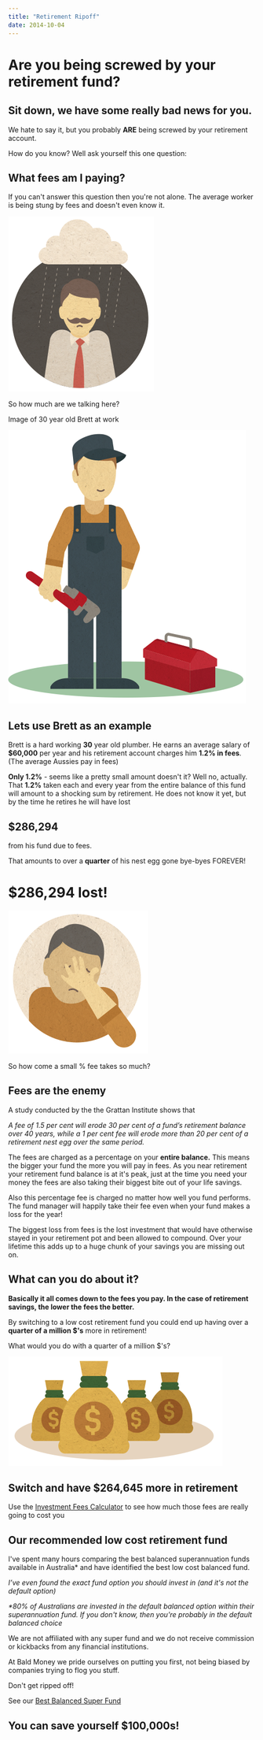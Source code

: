 ```yaml
---
title: "Retirement Ripoff"
date: 2014-10-04
---
```


# Are you being screwed by your retirement fund?

## Sit down, we have some really bad news for you.

We hate to say it, but you probably **ARE** being screwed by your retirement account.

How do you know? Well ask yourself this one question:

## What fees am I paying?

If you can't answer this question then you're not alone. The average worker is being stung by fees and doesn't even know it.

![](images/Img_2.png)

So how much are we talking here?

Image of 30 year old Brett at work

![](images/Img_3.png)

## Lets use Brett as an example

Brett is a hard working **30** year old plumber. He earns an average salary of **$60,000** per year and his retirement account charges him **1.2% in fees**. (The average Aussies pay in fees)

**Only 1.2%** - seems like a pretty small amount doesn't it? Well no, actually. That **1.2%** taken each and every year from the entire balance of this fund will amount to a shocking sum by retirement. He does not know it yet, but by the time he retires he will have lost

## $286,294

from his fund due to fees.

That amounts to over a **quarter** of his nest egg gone bye-byes FOREVER!


# $286,294 lost!


![](images/Img_4.png)

So how come a small % fee takes so much?

## Fees are the enemy

A study conducted by the the Grattan Institute shows that

_A fee of 1.5 per cent will erode 30 per cent of a fund’s retirement balance over 40 years, while a 1 per cent fee will erode more than 20 per cent of a retirement nest egg over the same period._

The fees are charged as a percentage on your **entire balance.** This means the bigger your fund the more you will pay in fees. As you near retirement your retirement fund balance is at it's peak, just at the time you need your money the fees are also taking their biggest bite out of your life savings.

Also this percentage fee is charged no matter how well you fund performs. The fund manager will happily take their fee even when your fund makes a loss for the year!


The biggest loss from fees is the lost investment that would have otherwise stayed in your retirement pot and been allowed to compound. Over your lifetime this adds up to a huge chunk of your savings you are missing out on.

## What can you do about it?

**Basically it all comes down to the fees you pay. In the case of retirement savings, the lower the fees the better.**

By switching to a low cost retirement fund you could end up having over a **quarter of a million $'s** more in retirement!

What would you do with a quarter of a million $'s?


![](images/Img_5.png)

## Switch and have $264,645 more in retirement

Use the [Investment Fees Calculator](investment-fees-calculator.md) to see how much those fees are really going to cost you 

## Our recommended low cost retirement fund

I've spent many hours comparing the best balanced superannuation funds available in Australia\* and have identified the best low cost balanced fund.

_I’ve even found the exact fund option you should invest in (and it's not the default option)_ 

_\*80% of Australians are invested in the default balanced option within their superannuation fund. 
If you don't know, then you're probably in the default balanced choice_

We are not affiliated with any super fund and we do not receive commission or kickbacks from any financial institutions.

At Bald Money we pride ourselves on putting you first, not being biased by companies trying to flog you stuff. 

Don't get ripped off!

See our [Best Balanced Super Fund](best-super-fund.md)

## You can save yourself $100,000s!
